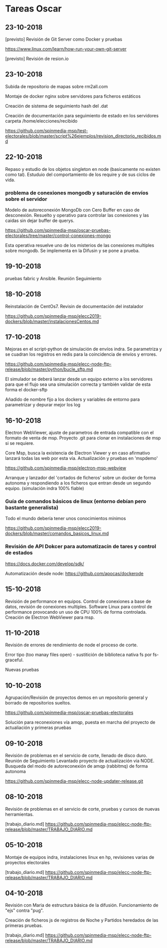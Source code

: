 # Tareas Oscar

## 23-10-2018

[previsto] Revisión de Git Server como Docker y pruebas

https://www.linux.com/learn/how-run-your-own-git-server


[previsto] Revisión de resion.io

## 23-10-2018

Subida de repositorio de mapas sobre rm2all.com

Montaje de docker nginx sobre servidores para ficheros estáticos

Creación de sistema de seguimiento hash del .dat

Creación de documentación para seguimiento de estado en los servidores carpeta /home/elecciones/recibido

https://github.com/spinmedia-msp/test-electorales/blob/master/script%26ejemplos/revision_directorio_recibidos.md


## 22-10-2018

Repaso y estudio de los objetos singleton en node (basicamente no existen como tal).
Estuduio del comportamiento de los require y de sus ciclos de vida.

### problema de conexiones mongodb y saturación de envíos sobre el servidor
Modelo de autoreconexión MongoDb con Cero Buffer en caso de desconexión.
Resuelto y operativo para controlar las conexiones y las caidas sin dejar buffer de querys.

https://github.com/spinmedia-msp/oscar-pruebas-electorales/tree/master/control-conexiones-mongo

Esta operativa resuelve uno de los misterios de las conexiones multiples sobre mongodb.
Se implementa en la Difusin y se pone a prueba.

## 19-10-2018
pruebas fabric y Ansible.
Reunión Seguimiento

## 18-10-2018
Reinstalación de CentOs7. Revisin de documentación del instalador

  https://github.com/spinmedia-msp/elecc2019-dockers/blob/master/instalacionesCentos.md

## 17-10-2018
Mejoras en el script-python de simulación de envíos indra.
Se parametriza y se cuadran los registros en redis para la coincidencia de envíos y errores.

  https://github.com/spinmedia-msp/elecc-node-ftp-release/blob/master/python/bucle_sftp.md

El simulador se deberá lanzar desde un equipo externo a los servidores para que el flujo sea una simulación correcta y también validar de esta forma el docker-sftp

Añadido de nombre fijo a los dockers y variables de entorno para parametrizar y depurar mejor los log

## 16-10-2018
Electron WebViewer, ajuste de parametros de entrada compatible con el formato de venta de msp. Proyecto .git para clonar en instalaciones de msp si se requiere.

Core Msp, busca la existencia de Electron Viewer y en caso afirmativo lanzará todas las web por esta vía.
Actualización y pruebas en 'mspdemo'

https://github.com/spinmedia-msp/electron-msp-webview

Arranque y lanzador del 'cortados de ficheros' sobre un docker de forma autonoma y respondiendo a los ficheros que entran desde un segundo equipo. (simulación indra 100% fiable)

### Guía de comandos básicos de linux (entorno debían pero bastante generalista)
Todo el mundo debería tener unos conocimientos mínimos

https://github.com/spinmedia-msp/elecc2019-dockers/blob/master/comandos_basicos_linux.md

### Revisión de API Dokcer para automatizacin de tares y control de estados

https://docs.docker.com/develop/sdk/

Automatización desde node:
https://github.com/apocas/dockerode

## 15-10-2018
Revisión de performance en equipos. Control de conexiones a base de datos, revisión de conexiones multiples. Software Linux para control de performance provocando un uso de CPU 100% de forma controlada.
Creación de Electron WebViewer para msp.

## 11-10-2018
Revisión de errores de rendimiento de node el proceso de corte.

Error tipo (too manay files open) - sustitición de biblioteca nativa fs por fs-graceful.

Nuevas pruebas

## 10-10-2018
Agrupación/Revisión de proyectos demos en un repositorio general y borrado de repositorios sueltos.

https://github.com/spinmedia-msp/oscar-pruebas-electorales

Solución para reconexiones vía amqp, puesta en marcha del proyecto de actualiación y primeras pruebas

## 09-10-2018
Revisión de problemas en el servicio de corte, llenado de disco duro.
Reunión de Seguimiento
Levantado proyecto de actualización via NODE.
Busqueda del modo de autoreconexión de amqp (rabbitmq) de forma autonoma

https://github.com/spinmedia-msp/elecc-node-updater-release.git

## 08-10-2018
Revisión de problemas en el servicio de corte, pruebas y cursos de nuevas herramientas.

[trabajo_diario.md]
https://github.com/spinmedia-msp/elecc-node-ftp-release/blob/master/TRABAJO_DIARIO.md

## 05-10-2018
Montaje de equipos indra, instalaciones linux en hp, revisiones varias de proyectos electorales

[trabajo_diario.md]
https://github.com/spinmedia-msp/elecc-node-ftp-release/blob/master/TRABAJO_DIARIO.md

## 04-10-2018
Revisión con Maria de estructura básica de la difusión. Funcionamiento de "ejs" contra "pug".

Creación de ficheros js de registros de Noche y Partidos heredados de las primeras pruebas.

[trabajo_diario.md]
https://github.com/spinmedia-msp/elecc-node-ftp-release/blob/master/TRABAJO_DIARIO.md

